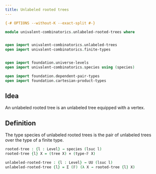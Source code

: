```yaml
---
title: Unlabeled rooted trees
---
```


```agda
{-# OPTIONS --without-K --exact-split #-}

module univalent-combinatorics.unlabeled-rooted-trees where


open import univalent-combinatorics.unlabeled-trees
open import univalent-combinatorics.finite-types


open import foundation.universe-levels
open import univalent-combinatorics.species using (species)

open import foundation.dependent-pair-types
open import foundation.cartesian-product-types

```

## Idea

An unlabeled rooted tree is an unlabeled tree equipped with a vertex.

## Definition

The type species of unlabeled rooted trees is the pair of unlabeled trees over the type of a
finite type.


```agda
rooted-tree : {l : Level} → species (lsuc l)
rooted-tree {l} X = (tree X) × (type-𝔽 X)

unlabeled-rooted-tree : {l : Level} → UU (lsuc l) 
unlabeled-rooted-tree {l} = Σ (𝔽) (λ X → rooted-tree {l} X)
```